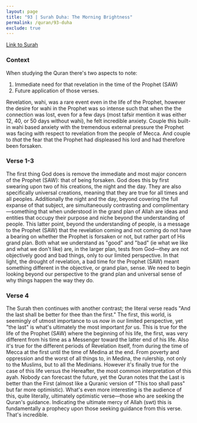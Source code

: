 ```yaml
---
layout: page
title: "93 | Surah Duha: The Morning Brightness"
permalink: /quran/93-duha
exclude: true
---
```


[Link to Surah](http://al-quran.info/#93)

### Context

When studying the Quran there's two aspects to note:

1. Immediate need for that revelation in the time of the Prophet (SAW) 
2. Future application of those verses.  

Revelation, wahi, was a rare event even in the life of the Prophet, however the desire for wahi in the Prophet was so intense such that when the the connection was lost, even for a few days (most tafsir mention it was either 12, 40, or 50 days without wahi), he felt incredible anxiety.  Couple this built-in wahi based anxiety with the tremendous external pressure the Prophet was facing with respect to revelation from the people of Mecca.  And couple to *that* the fear that the Prophet had displeased his lord and had therefore been forsaken.

### Verse 1-3

The first thing God does is remove the immediate and most major concern of the Prophet (SAW): that of being forsaken.  God does this by first swearing upon two of his creations, the night and the day.  They are also specifically universal creations, meaning that they are true for all times and all peoples.  Additionally the night and the day, beyond covering the full expanse of that subject, are simultaneously contrasting and complimentary—something that when understood in the grand plan of Allah are ideas and entities that occupy their purpose and niche beyond the understanding of people.  This latter point, beyond the understanding of people, is a message to the Prophet (SAW) that the revelation coming and not coming do not have a bearing on whether the Prophet is forsaken or not, but rather part of His grand plan.  Both what we understand as "good" and "bad" (ie what we like and what we don't like) are, in the larger plan, tests from God—they are not objectively good and bad things, only to our limited perspective.  In that light, the drought of revelation, a bad time for the Prophet (SAW) meant something different in the objective, or grand plan, sense.  We need to begin looking beyond our perspective to the grand plan and universal sense of why things happen the way they do.

### Verse 4

The Surah then continues with another contrast; the literal verse reads "And the last shall be better for thee than the first." The first, this world, is seemingly of utmost importance to us *now* in our limited perspective, yet "the last" is what's ultimately the most important *for* us.  This is true for the life of the Prophet (SAW) where the beginning of his life, the first, was very different from his time as a Messenger toward the latter end of his life.  Also it's true for the different periods of Revelation itself, from during the time of Mecca at the first until the time of Medina at the end.  From poverty and oppression and the worst of all things to, in Medina, the rulership, not only to the Muslims, but to all the Medinians.  However it's finally true for the case of this life versus the Hereafter, the most common interpretation of this ayah.  Nobody can forecast the future, yet the Quran notes that the Last is better than the First (almost like a Quranic version of "This too shall pass" but far more optimistic).  What's even more interesting is the audience of this, quite literally, ultimately optimistic verse—those who are seeking the Quran's guidance.  Indicating the ultimate mercy of Allah (swt) this is fundamentally a prophecy upon those seeking guidance from this verse.  That's incredible.
